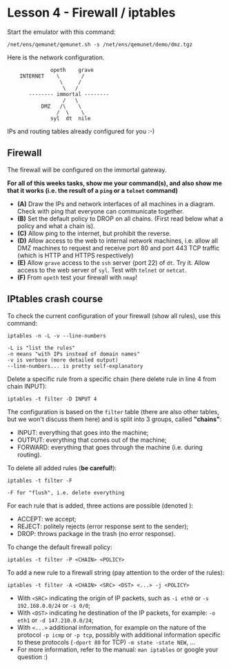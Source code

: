 # Lesson 4 - Firewall / iptables

Start the emulator with this command:

    /net/ens/qemunet/qemunet.sh -s /net/ens/qemunet/demo/dmz.tgz

Here is the network configuration.

                  opeth    grave
        INTERNET    \       /
                     \     /
                      \   /
           -------- immortal --------
                      /   \
               DMZ   /\    \   
                    /  \    \
                  syl  dt  nile

IPs and routing tables already configured for you :-)

## Firewall

The firewall will be configured on the immortal gateway.

**For all of this weeks tasks, show me your command(s), and also show me that it works (i.e. the result of a `ping` or a `telnet` command)**

- **(A)** Draw the IPs and network interfaces of all machines in a diagram. Check with ping that everyone can communicate together.
- **(B)** Set the default policy to DROP on all chains. (First read below what a policy and what a chain is).
- **(C)** Allow ping to the internet, but prohibit the reverse.
- **(D)** Allow access to the web to internal network machines, i.e. allow all DMZ machines to request and receive port 80 and port 443 TCP traffic (which is HTTP and HTTPS respectively)
- **(E)** Allow `grave` access to the `ssh` server (port 22) of `dt`. Try it.
Allow access to the web server of `syl`. Test with `telnet` or `netcat`.
- **(F)** From `opeth` test your firewall with `nmap`!

## IPtables crash course

To check the current configuration of your firewall (show all rules), use this command:

    iptables -n -L -v --line-numbers

    -L is "list the rules"
    -n means "with IPs instead of domain names"
    -v is verbose (more detailed output)
    --line-numbers... is pretty self-explanatory

Delete a specific rule from a specific chain (here delete rule in line 4 from chain INPUT):

    iptables -t filter -D INPUT 4

The configuration is based on the `filter` table (there are also other tables, but we won't discuss them here) and is split into 3 groups, called **"chains"**:

- INPUT: everything that goes into the machine;
- OUTPUT: everything that comes out of the machine;
- FORWARD: everything that goes through the machine (i.e. during routing).

To delete all added rules (**be careful!**):

    iptables -t filter -F

    -F for "flush", i.e. delete everything

For each rule that is added, three actions are possible (denoted <POLICY>):

- ACCEPT: we accept;
- REJECT: politely rejects (error response sent to the sender);
- DROP: throws package in the trash (no error response).

To change the default firewall policy:

    iptables -t filter -P <CHAIN> <POLICY>

To add a new rule to a firewall string (pay attention to the order of the rules):

    iptables -t filter -A <CHAIN> <SRC> <DST> <...> -j <POLICY>

- With `<SRC>` indicating the origin of IP packets, such as `-i eth0` or `-s 192.168.0.0/24` or `-s 0/0`;
- With `<DST>` indicating he destination of the IP packets, for example: `-o eth1` or `-d 147.210.0.0/24`;
- With `<...>` additional information, for example on the nature of the protocol `-p icmp` or `-p tcp`, possibly with additional information specific to these protocols (`-dport 80` for TCP) `-m state -state NEW`, ...
- For more information, refer to the manual: `man iptables` or google your question :)
